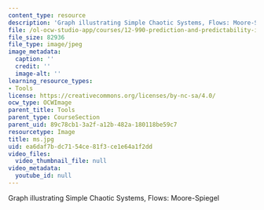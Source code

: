 ```yaml
---
content_type: resource
description: 'Graph illustrating Simple Chaotic Systems, Flows: Moore-Spiegel'
file: /ol-ocw-studio-app/courses/12-990-prediction-and-predictability-in-the-atmosphere-and-oceans-spring-2003/ea6daf7bdc7154ce81f3ce1e64a1f2dd_ms.jpg
file_size: 82936
file_type: image/jpeg
image_metadata:
  caption: ''
  credit: ''
  image-alt: ''
learning_resource_types:
- Tools
license: https://creativecommons.org/licenses/by-nc-sa/4.0/
ocw_type: OCWImage
parent_title: Tools
parent_type: CourseSection
parent_uid: 89c78cb1-3a2f-a12b-482a-180118be59c7
resourcetype: Image
title: ms.jpg
uid: ea6daf7b-dc71-54ce-81f3-ce1e64a1f2dd
video_files:
  video_thumbnail_file: null
video_metadata:
  youtube_id: null
---
```

Graph illustrating Simple Chaotic Systems, Flows: Moore-Spiegel
